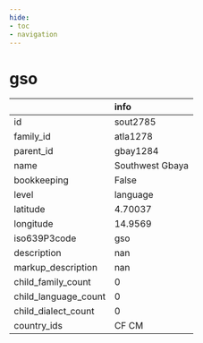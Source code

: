 ```yaml
---
hide:
- toc
- navigation
---
```

# gso
|                      | info            |
|:---------------------|:----------------|
| id                   | sout2785        |
| family_id            | atla1278        |
| parent_id            | gbay1284        |
| name                 | Southwest Gbaya |
| bookkeeping          | False           |
| level                | language        |
| latitude             | 4.70037         |
| longitude            | 14.9569         |
| iso639P3code         | gso             |
| description          | nan             |
| markup_description   | nan             |
| child_family_count   | 0               |
| child_language_count | 0               |
| child_dialect_count  | 0               |
| country_ids          | CF CM           |